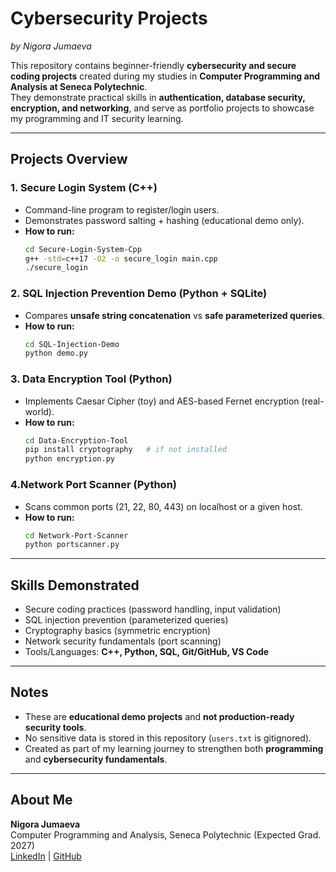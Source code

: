 # Cybersecurity Projects 
*by Nigora Jumaeva*

This repository contains beginner-friendly **cybersecurity and secure coding projects** created during my studies in **Computer Programming and Analysis at Seneca Polytechnic**.  
They demonstrate practical skills in **authentication, database security, encryption, and networking**, and serve as portfolio projects to showcase my programming and IT security learning.

---

## Projects Overview

### 1. Secure Login System (C++)
- Command-line program to register/login users.
- Demonstrates password salting + hashing (educational demo only).
- **How to run:**
  ```bash
  cd Secure-Login-System-Cpp
  g++ -std=c++17 -O2 -o secure_login main.cpp
  ./secure_login
  ```

### 2. SQL Injection Prevention Demo (Python + SQLite)
- Compares **unsafe string concatenation** vs **safe parameterized queries**.
- **How to run:**
  ```bash
  cd SQL-Injection-Demo
  python demo.py
  ```

### 3. Data Encryption Tool (Python)
- Implements Caesar Cipher (toy) and AES-based Fernet encryption (real-world).
- **How to run:**
  ```bash
  cd Data-Encryption-Tool
  pip install cryptography   # if not installed
  python encryption.py
  ```

### 4.Network Port Scanner (Python)
- Scans common ports (21, 22, 80, 443) on localhost or a given host.
- **How to run:**
  ```bash
  cd Network-Port-Scanner
  python portscanner.py
  ```

---

## Skills Demonstrated
- Secure coding practices (password handling, input validation)
- SQL injection prevention (parameterized queries)
- Cryptography basics (symmetric encryption)
- Network security fundamentals (port scanning)
- Tools/Languages: **C++, Python, SQL, Git/GitHub, VS Code**

---

## Notes
- These are **educational demo projects** and **not production-ready security tools**.
- No sensitive data is stored in this repository (`users.txt` is gitignored).
- Created as part of my learning journey to strengthen both **programming** and **cybersecurity fundamentals**.

---

## About Me
**Nigora Jumaeva**  
Computer Programming and Analysis, Seneca Polytechnic (Expected Grad. 2027)  
[LinkedIn](https://www.linkedin.com/in/nigora-jumaeva-353258242) | [GitHub](https://github.com/NigoraJumaeva)
